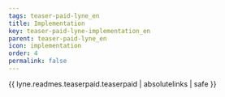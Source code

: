 ```yaml
---
tags: teaser-paid-lyne_en
title: Implementation
key: teaser-paid-lyne-implementation_en
parent: teaser-paid-lyne_en
icon: implementation
order: 4
permalink: false  
---
```

{{ lyne.readmes.teaserpaid.teaserpaid | absolutelinks | safe }}


